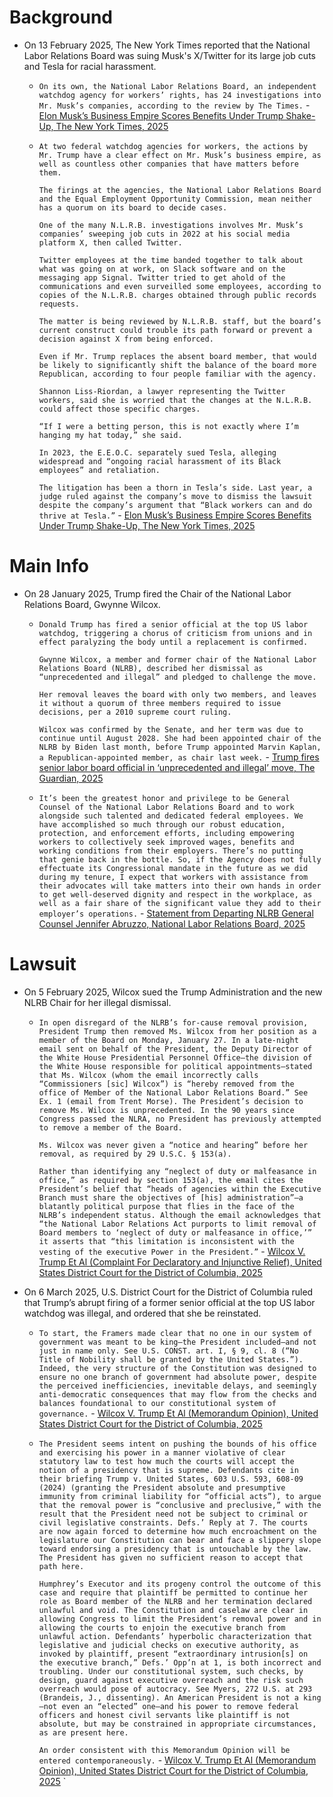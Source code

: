 # Background
- On 13 February 2025, The New York Times reported that the National Labor Relations Board was suing Musk's X/Twitter for its large job cuts and Tesla for racial harassment. 
	- `On its own, the National Labor Relations Board, an independent watchdog agency for workers’ rights, has 24 investigations into Mr. Musk’s companies, according to the review by The Times.` - [Elon Musk’s Business Empire Scores Benefits Under Trump Shake-Up, The New York Times, 2025](https://www.nytimes.com/2025/02/11/us/politics/elon-musk-companies-conflicts.html/)
	- `At two federal watchdog agencies for workers, the actions by Mr. Trump have a clear effect on Mr. Musk’s business empire, as well as countless other companies that have matters before them.`
	  
	  `The firings at the agencies, the National Labor Relations Board and the Equal Employment Opportunity Commission, mean neither has a quorum on its board to decide cases.`
	  
	  `One of the many N.L.R.B. investigations involves Mr. Musk’s companies’ sweeping job cuts in 2022 at his social media platform X, then called Twitter.`
	  
	  `Twitter employees at the time banded together to talk about what was going on at work, on Slack software and on the messaging app Signal. Twitter tried to get ahold of the communications and even surveilled some employees, according to copies of the N.L.R.B. charges obtained through public records requests.`
	  
	  `The matter is being reviewed by N.L.R.B. staff, but the board’s current construct could trouble its path forward or prevent a decision against X from being enforced.`
	  
	  `Even if Mr. Trump replaces the absent board member, that would be likely to significantly shift the balance of the board more Republican, according to four people familiar with the agency.`
	  
	  `Shannon Liss-Riordan, a lawyer representing the Twitter workers, said she is worried that the changes at the N.L.R.B. could affect those specific charges.`
	  
	  `“If I were a betting person, this is not exactly where I’m hanging my hat today,” she said.`
	  
	  `In 2023, the E.E.O.C. separately sued Tesla, alleging widespread and “ongoing racial harassment of its Black employees” and retaliation.`
	  
	  `The litigation has been a thorn in Tesla’s side. Last year, a judge ruled against the company’s move to dismiss the lawsuit despite the company’s argument that “Black workers can and do thrive at Tesla.”` - [Elon Musk’s Business Empire Scores Benefits Under Trump Shake-Up, The New York Times, 2025](https://www.nytimes.com/2025/02/11/us/politics/elon-musk-companies-conflicts.html/)
# Main Info
- On 28 January 2025, Trump fired the Chair of the National Labor Relations Board, Gwynne Wilcox.
	- `Donald Trump has fired a senior official at the top US labor watchdog, triggering a chorus of criticism from unions and in effect paralyzing the body until a replacement is confirmed.`
	  
	  `Gwynne Wilcox, a member and former chair of the National Labor Relations Board (NLRB), described her dismissal as “unprecedented and illegal” and pledged to challenge the move.`
	  
	  `Her removal leaves the board with only two members, and leaves it without a quorum of three members required to issue decisions, per a 2010 supreme court ruling.`
	  
	  `Wilcox was confirmed by the Senate, and her term was due to continue until August 2028. She had been appointed chair of the NLRB by Biden last month, before Trump appointed Marvin Kaplan, a Republican-appointed member, as chair last week.` - [Trump fires senior labor board official in ‘unprecedented and illegal’ move, The Guardian, 2025](https://www.theguardian.com/us-news/2025/jan/28/gwynne-wilcox-trump-labor-board)
	- `It’s been the greatest honor and privilege to be General Counsel of the National Labor Relations Board and to work alongside such talented and dedicated federal employees. We have accomplished so much through our robust education, protection, and enforcement efforts, including empowering workers to collectively seek improved wages, benefits and working conditions from their employers. There’s no putting that genie back in the bottle. So, if the Agency does not fully effectuate its Congressional mandate in the future as we did during my tenure, I expect that workers with assistance from their advocates will take matters into their own hands in order to get well-deserved dignity and respect in the workplace, as well as a fair share of the significant value they add to their employer’s operations.` - [Statement from Departing NLRB General Counsel Jennifer Abruzzo, National Labor Relations Board, 2025](https://www.nlrb.gov/news-outreach/news-story/statement-from-departing-nlrb-general-counsel-jennifer-abruzzo)

# Lawsuit
- On 5 February 2025, Wilcox sued the Trump Administration and the new NLRB Chair for her illegal dismissal.
	- `In open disregard of the NLRB’s for-cause removal provision, President Trump then removed Ms. Wilcox from her position as a member of the Board on Monday, January 27. In a late-night email sent on behalf of the President, the Deputy Director of the White House Presidential Personnel Office—the division of the White House responsible for political appointments—stated that Ms. Wilcox (whom the email incorrectly calls “Commissioners [sic] Wilcox”) is “hereby removed from the office of Member of the National Labor Relations Board.” See Ex. 1 (email from Trent Morse). The President’s decision to remove Ms. Wilcox is unprecedented. In the 90 years since Congress passed the NLRA, no President has previously attempted to remove a member of the Board.`
	  
	  `Ms. Wilcox was never given a “notice and hearing” before her removal, as required by 29 U.S.C. § 153(a).`
	  
	  `Rather than identifying any “neglect of duty or malfeasance in office,” as required by section 153(a), the email cites the President’s belief that “heads of agencies within the Executive Branch must share the objectives of [his] administration”—a blatantly political purpose that flies in the face of the NLRB’s independent status. Although the email acknowledges that “the National Labor Relations Act purports to limit removal of Board members to ‘neglect of duty or malfeasance in office,’” it asserts that “this limitation is inconsistent with the vesting of the executive Power in the President.”` - [Wilcox V. Trump Et Al (Complaint For Declaratory and Injunctive Relief), United States District Court for the District of Columbia, 2025](https://storage.courtlistener.com/recap/gov.uscourts.dcd.277129/gov.uscourts.dcd.277129.1.0_2.pdf)
- On 6 March 2025, U.S. District Court for the District of Columbia ruled that Trump’s abrupt firing of a former senior official at the top US labor watchdog was illegal, and ordered that she be reinstated.
	- `To start, the Framers made clear that no one in our system of government was meant to be king—the President included—and not just in name only. See U.S. CONST. art. I, § 9, cl. 8 (“No Title of Nobility shall be granted by the United States.”). Indeed, the very structure of the Constitution was designed to ensure no one branch of government had absolute power, despite the perceived inefficiencies, inevitable delays, and seemingly anti-democratic consequences that may flow from the checks and balances foundational to our constitutional system of governance.` - [Wilcox V. Trump Et Al (Memorandum Opinion), United States District Court for the District of Columbia, 2025](https://ecf.dcd.uscourts.gov/cgi-bin/show_public_doc?2025cv0334-35)
	- `The President seems intent on pushing the bounds of his office and exercising his power in a manner violative of clear statutory law to test how much the courts will accept the notion of a presidency that is supreme. Defendants cite in their briefing Trump v. United States, 603 U.S. 593, 608-09 (2024) (granting the President absolute and presumptive immunity from criminal liability for “official acts”), to argue that the removal power is “conclusive and preclusive,” with the result that the President need not be subject to criminal or civil legislative constraints. Defs.’ Reply at 7. The courts are now again forced to determine how much encroachment on the legislature our Constitution can bear and face a slippery slope toward endorsing a presidency that is untouchable by the law. The President has given no sufficient reason to accept that path here.`
	  
	  `Humphrey’s Executor and its progeny control the outcome of this case and require that plaintiff be permitted to continue her role as Board member of the NLRB and her termination declared unlawful and void. The Constitution and caselaw are clear in allowing Congress to limit the President’s removal power and in allowing the courts to enjoin the executive branch from unlawful action. Defendants’ hyperbolic characterization that legislative and judicial checks on executive authority, as invoked by plaintiff, present “extraordinary intrusion[s] on the executive branch,” Defs.’ Opp’n at 1, is both incorrect and troubling. Under our constitutional system, such checks, by design, guard against executive overreach and the risk such overreach would pose of autocracy. See Myers, 272 U.S. at 293 (Brandeis, J., dissenting). An American President is not a king—not even an “elected” one—and his power to remove federal officers and honest civil servants like plaintiff is not absolute, but may be constrained in appropriate circumstances, as are present here.`
	  
	  `An order consistent with this Memorandum Opinion will be entered contemporaneously.` - [Wilcox V. Trump Et Al (Memorandum Opinion), United States District Court for the District of Columbia, 2025](https://ecf.dcd.uscourts.gov/cgi-bin/show_public_doc?2025cv0334-35)
`